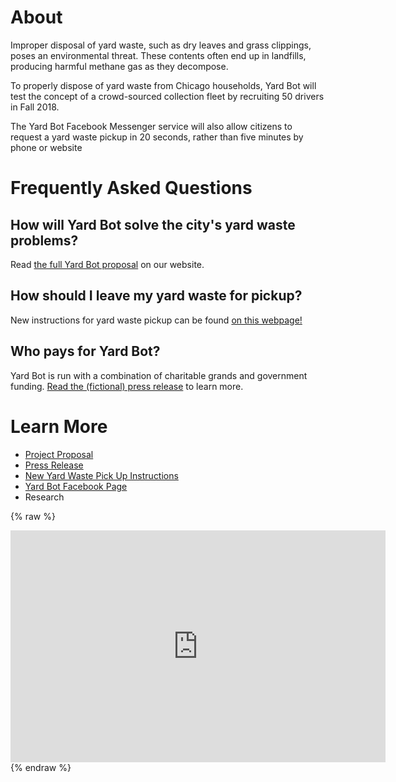 # About

Improper disposal of yard waste, such as dry leaves and grass clippings, poses an environmental threat. These contents often end up in landfills, producing harmful methane gas as they decompose.

To properly dispose of yard waste from Chicago households, Yard Bot will test the concept of a crowd-sourced collection fleet by recruiting 50 drivers in Fall 2018.

The Yard Bot Facebook Messenger service will also allow citizens to request a yard waste pickup in 20 seconds, rather than five minutes by phone or website

# Frequently Asked Questions

## How will Yard Bot solve the city's yard waste problems?
Read [the full Yard Bot proposal](proposal) on our website.

## How should I leave my yard waste for pickup?
New instructions for yard waste pickup can be found [on this webpage!](instructions)

## Who pays for Yard Bot?
Yard Bot is run with a combination of charitable grands and government funding. [Read the (fictional) press release](pressrelease) to learn more.

# Learn More
* [Project Proposal](proposal)
* [Press Release](pressrelease)
* [New Yard Waste Pick Up Instructions](instructions)
* <a href="https://fb.me/yardbot" title="Yard Bot Facebook Page">Yard Bot Facebook Page</a>
* Research

{% raw %}
<iframe width="600" height="371" seamless frameborder="0" scrolling="no" src="https://docs.google.com/spreadsheets/d/e/2PACX-1vSgyocsv7BltJkK8h5QUJyK75ra4aOFm4dnthwxZ22Rj1eneEis10b_hjXaQMWLZMmMnxOSDXI6A9el/pubchart?oid=295511303&amp;format=interactive"></iframe>
{% endraw %}
